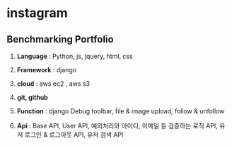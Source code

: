 instagram
=========
Benchmarking Portfolio
----------------------
1. **Language** : Python, js, jquery, html, css

2. **Framework** : django

3. **cloud** : aws ec2 , aws s3

4. **git, github**

5. **Function** : django Debug toolbar, file & image upload, follow & unfollow

6. **Api** : Base API, User API, 예외처리와 아이디, 이메일 등 검증하는 로직 API, 유저 로그인 & 로그아웃 API, 유저 검색 API
